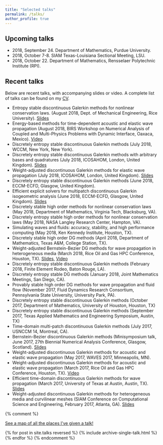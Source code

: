 ```yaml
---
title: "Selected talks"
permalink: /talks/
author_profile: true
---
```


## Upcoming talks

* 2018, September 24. Department of Mathematics, Purdue University.
* 2018, October 7-8. SIAM Texas-Louisiana Sectional Meeting, LSU. 
* 2018, October 22. Department of Mathematics, Rensselaer Polytechnic Institute (RPI).

## Recent talks

Below are recent talks, with accompanying slides or video. A complete list of talks can be found on my [CV](../files/jcv.pdf).

* Entropy stable discontinuous Galerkin methods for nonlinear conservation laws. (August 2018, Dept. of Mechanical Engineering, Rice University). [Slides](../files/esdg_mech_rice_2018.pdf)
* Energy-based methods for time-dependent acoustic and elastic wave propagation (August 2018, BIRS Workshop on Numerical Analysis of Coupled and Multi-Physics Problems with Dynamic
Interface, Oaxaca, Mexico). [Video](https://www.birs.ca/events/2018/5-day-workshops/18w5077/videos/watch/201808021447-Chan.html)
* Discretely entropy stable discontinuous Galerkin methods (July 2018, WCCM, New York, New York).
* Discretely entropy stable discontinuous Galerkin methods with arbitrary bases and quadratures (July 2018, ICOSAHOM, London, United Kingdom). [Slides](../files/esdg_icosahom_london_2018.pdf)
* Weight-adjusted discontinuous Galerkin methods for elastic wave propagation (July 2018, ICOSAHOM, London, United Kingdom). [Slides](../files/elas_icosahom_london_2018.pdf)
* Discretely entropy stable discontinuous Galerkin methods (June 2018, ECCM-ECFD, Glasgow, United Kingdom).
* Efficient explicit solvers for multipatch discontinuous Galerkin isogeometric analysis (June 2018, ECCM-ECFD, Glasgow, United Kingdom). [Slides](../files/iga_eccm_glasgow_2018.pdf)
* Discretely stable high order methods for nonlinear conservation laws (May 2018, Department of Mathematics, Virginia Tech, Blacksburg, VA).
* Discretely entropy stable high order methods for nonlinear conservation laws (May 2018, NASA Langley Research Center, Hampton, VA).
* Simulating waves and fluids: accuracy, stability, and high performance computing (May 2018, Ken Kennedy Institute, Houston, TX).
* Discretely stable high order DG methods (April 2018, Department of Mathematics, Texas A&M, College Station, TX).
* Weight-adjusted Bernstein-Bezier DG methods for wave propagation in heterogeneous media (March 2018, Rice Oil and Gas HPC Conference, Houston, TX). [Slides](../files/bbwadg_oghpc_rice_2018.pdf), [Video](https://www.youtube.com/watch?v=349Fwix41aM&list=PLcsG4X8Zn_UAHEsQBCOFwtePRIcZSLBug&index=2)
* Discretely entropy stable discontinuous Galerkin methods (February 2018, Finite Element Rodeo, Baton Rouge, LA).
* Discretely entropy stable DG methods (January 2018, Joint Mathematics Meetings, San Diego, CA).
* Provably stable high order DG methods for wave propagation and fluid flow (November 2017, Fluid Dynamics Research Consortium, Pennsylvania State University, University Park, PA).
* Discretely entropy stable discontinuous Galerkin methods (October 2017, Department of Mathematics, University of Houston, Houston, TX)
* Discretely entropy stable discontinuous Galerkin methods (September 2017, Texas Applied Mathematics and Engineering Symposium, Austin, TX)
* Time-domain multi-patch discontinuous Galerkin methods (July 2017, USNCCM 14, Montreal, CA).
* Bernstein-Bezier discontinuous Galerkin methods (Minisymposium talk, June 2017, 27th Biennial Numerical Analysis Conference, Glasgow, Scotland). [Slides](../files/bbdg_naconf_glasgow_2017.pdf)
* Weight-adjusted discontinuous Galerkin methods for acoustic and elastic wave propagation (May 2017, WAVES 2017, Minneapolis, MN).
* Weight-adjusted discontinuous Galerkin methods for acoustic and elastic wave propagation (March 2017, Rice Oil and Gas HPC Conference, Houston, TX). [Video](https://www.youtube.com/watch?v=D0vaeuS6MhM)
* Efficient time-domain discontinuous Galerkin methods for wave propagation (March 2017, University of Texas at Austin, Austin, TX). [Slides](../files/wadg_ices_ut_2017.pdf)
* Weight-adjusted discontinuous Galerkin methods for heterogeneous media and curvilinear meshes (SIAM Conference on Computational Science and Engineering, February 2017, Atlanta, GA). [Slides](../files/wadg_cse_atlanta_2017.pdf)


{% comment %} 
<p style="text-decoration:underline;"><a href="/talkmap.html">See a map of all the places I've given a talk!</a></p>

{% for post in site.talks reversed %}
  {% include archive-single-talk.html %}
{% endfor %}
{% endcomment %}
